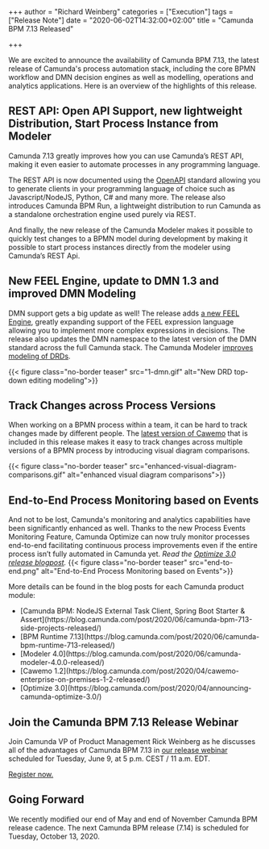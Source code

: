 +++
author = "Richard Weinberg"
categories = ["Execution"]
tags = ["Release Note"]
date = "2020-06-02T14:32:00+02:00"
title = "Camunda BPM 7.13 Released"

+++

We are excited to announce the availability of  Camunda BPM 7.13, the latest release of Camunda's process automation stack, including the core BPMN workflow and DMN decision engines as well as modelling, operations and analytics applications. Here is an overview of the highlights of this release.

## REST API: Open API Support, new lightweight Distribution, Start Process Instance from Modeler

Camunda 7.13 greatly improves how you can use Camunda’s REST API, making it even easier to automate processes in any programming language.
<!--more-->
The REST API is now documented using the [OpenAPI](https://www.openapis.org/) standard allowing you to generate clients in your programming language of choice such as Javascript/NodeJS, Python, C# and many more. The release also introduces Camunda BPM Run, a lightweight distribution to run Camunda as a standalone orchestration engine used purely via REST.

And finally, the new release of the Camunda Modeler makes it possible to quickly test changes to a BPMN model during development by making it possible to start process instances directly from the modeler using Camunda’s REST Api.

## New FEEL Engine, update to DMN 1.3 and improved DMN Modeling

DMN support gets a big update as well! The release adds [a new FEEL Engine](https://blog.camunda.com/post/2020/06/camunda-bpm-runtime-713-released/), greatly expanding support of the FEEL expression language allowing you to implement more complex expressions in decisions. The release also updates the DMN namespace to the latest version of the DMN standard across the full Camunda stack. The Camunda Modeler [improves modeling of DRDs](https://blog.camunda.com/post/2020/06/camunda-modeler-4.0.0-released/).

{{< figure class="no-border teaser" src="1-dmn.gif" alt="New DRD top-down editing modeling">}}

## Track Changes across Process Versions
When working on a BPMN process within a team, it can be hard to track changes made by different people. The [latest version of Cawemo](https://blog.camunda.com/post/2020/04/cawemo-enterprise-on-premises-1-2-released/) that is included in this release makes it easy to track changes across multiple versions of a BPMN process by introducing visual diagram comparisons.

{{< figure class="no-border teaser" src="enhanced-visual-diagram-comparisons.gif" alt="enhanced visual diagram comparisons">}}


## End-to-End Process Monitoring based on Events
And not to be lost, Camunda's monitoring and analytics capabilities have been significantly enhanced as well. Thanks to the new Process Events Monitoring Feature, Camunda Optimize can now truly monitor processes end-to-end facilitating continuous process improvements even if the  entire process isn’t fully automated in Camunda yet. _Read the [Optimize 3.0 release blogpost](https://blog.camunda.com/post/2020/04/announcing-camunda-optimize-3.0/)._
{{< figure class="no-border teaser" src="end-to-end.png" alt="End-to-End Process Monitoring based on Events">}}


More details can be found in the blog posts for each Camunda product module:
<ul>
<li>[Camunda BPM: NodeJS External Task Client, Spring Boot Starter & Assert](https://blog.camunda.com/post/2020/06/camunda-bpm-713-side-projects-released/)</li>
<li>[BPM Runtime 7.13](https://blog.camunda.com/post/2020/06/camunda-bpm-runtime-713-released/)</li>
<li>[Modeler 4.0](https://blog.camunda.com/post/2020/06/camunda-modeler-4.0.0-released/)</li>
<li>[Cawemo 1.2](https://blog.camunda.com/post/2020/04/cawemo-enterprise-on-premises-1-2-released/)</li>
<li>[Optimize 3.0](https://blog.camunda.com/post/2020/04/announcing-camunda-optimize-3.0/)</li>
</ul>

## Join the Camunda BPM 7.13 Release Webinar

Join Camunda VP of Product Management Rick Weinberg as he discusses all of the advantages of Camunda BPM 7.13  in [our release webinar](https://camunda.com/learn/webinars/camunda-bpm-713-release-webinar) scheduled for Tuesday, June 9, at 5 p.m. CEST / 11 a.m. EDT.

[Register now.](https://camunda.com/learn/webinars/camunda-bpm-713-release-webinar)

## Going Forward
We recently modified our end of May and end of November Camunda BPM release cadence. The next Camunda BPM release (7.14) is scheduled for Tuesday, October 13, 2020.
